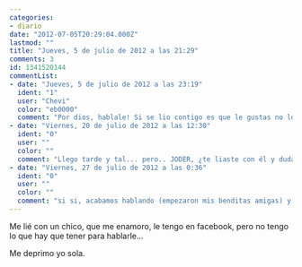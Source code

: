 ```yaml
---
categories:
- diario
date: "2012-07-05T20:29:04.000Z"
lastmod: ""
title: "Jueves, 5 de julio de 2012 a las 21:29"
comments: 3
id: 1341520144
commentList:
- date: "Jueves, 5 de julio de 2012 a las 23:19"
  ident: "1"
  user: "Chevi"
  color: "eb0000"
  comment: "Por dios, hablale! Si se lio contigo es que le gustas no lo ves? Aunque solo sea para tantear el terreno, y ver que quiere realmente..."
- date: "Viernes, 20 de julio de 2012 a las 12:30"
  ident: "0"
  user: ""
  color: ""
  comment: "Llego tarde y tal... pero.. JODER, ¿te liaste con él y dudas en si hablarle o no? xD ¡ Háblale, hostia! A no ser que quieras que te hable él primero... Igualmente, me da que esa situación se resolvió hace unos días... agradecería saber si no pasó nada y lo dejaste así o si hubo algo más. Sin detalles."
- date: "Viernes, 27 de julio de 2012 a las 0:36"
  ident: "0"
  user: ""
  color: ""
  comment: "si si, acabamos hablando (empezaron mis benditas amigas) y hemos quedado y eso para ver que pasa :)"
---
```


Me lié con un chico, que me enamoro, le tengo en facebook, pero no tengo lo que hay que tener para hablarle...   
  
Me deprimo yo sola.